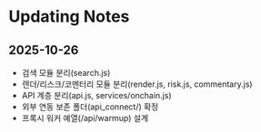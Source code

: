 # Updating Notes

## 2025-10-26
- 검색 모듈 분리(search.js)
- 렌더/리스크/코멘터리 모듈 분리(render.js, risk.js, commentary.js)
- API 계층 분리(api.js, services/onchain.js)
- 외부 연동 보존 폴더(api_connect/) 확정
- 프록시 워커 예열(/api/warmup) 설계
